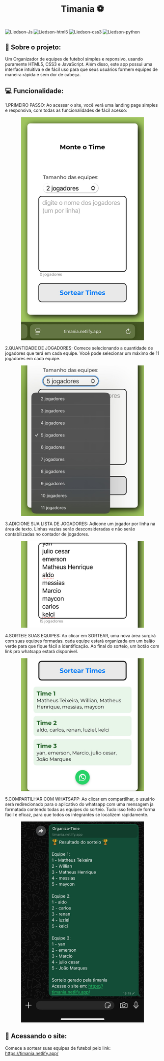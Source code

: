 <h1 align="center" style="font-weight: bold;">Timania ⚽️</h1>

<div style="display: inline-block" ><br>
    <img align="center" alt="Liedson-Js" height="30" width="40" src="https://cdn.jsdelivr.net/gh/devicons/devicon@latest/icons/javascript/javascript-original.svg" />
    <img align="center" alt="Liedson-html5" height="30" width="40" src="https://cdn.jsdelivr.net/gh/devicons/devicon@latest/icons/html5/html5-original.svg" />
    <img align="center" alt="Liedson-css3" height="30" width="40" src="https://cdn.jsdelivr.net/gh/devicons/devicon@latest/icons/css3/css3-original.svg" />
    <img align="center" alt="Liedson-python" height="30" width="40" src="https://cdn.jsdelivr.net/gh/devicons/devicon@latest/icons/webpack/webpack-original.svg" />
</div>
<br>

<h2 id="started">📌 Sobre o projeto:</h2>

Um Organizador de equipes de futebol simples e reponsivo, usando puramente HTML5, CSS3 e JavaScript. Além disso, este app possui uma interface intuitiva e de fácil uso para que seus usuários formem equipes de maneira rápida e sem dor de cabeça. 
<br>

<h2 id="started">💻 Funcionalidade:</h2>

1.PRIMEIRO PASSO:
    Ao acessar o site, você verá uma landing page simples e responsiva, com todas as funcionalidades de fácil acesso:
    <br>

<p align="center">
    <img src="./assets/img/inicial.jpeg" alt="Image Example" width="400px">
</p>

2.QUANTIDADE DE JOGADORES:
    Comece selecionando a quantidade de jogadores que terá em cada equipe. Você pode selecionar um máximo de 11 jogadores em cada equipe.
    <br>

<p align="center">
    <img src="./assets/img/tamanho_equipes.jpeg" width="400px">
</p>

3.ADICIONE SUA LISTA DE JOGADORES:
    Adicone um jogador por linha na área de texto. Linhas vazias serão desconsideradas e não serão contabilizadas no contador de jogadores.
    <br>

<p align="center">
    <img src="./assets/img/adicionar_jogadores.jpeg" width="400px">
</p>

4.SORTEIE SUAS EQUIPES:
    Ao clicar em SORTEAR, uma nova área surgirá com suas equipes formadas. cada equipe estará organizada em um balão verde para que fique fácil a identificação. Ao final do sorteio, um botão com link pro whatsapp estará disponível.
    <br>

<p align="center">
    <img src="./assets/img/sortear_equipes.jpeg" width="400px">
</p>

5.COMPARTILHAR COM WHATSAPP:
    Ao clicar em compartilhar, o usuário será redirecionado para o aplicativo do whatsapp com uma mensagem ja formatada contendo todas as equipes do sorteio. Tudo isso feito de forma fácil e eficaz, para que todos os integrantes se localizem rapidamente.
    <br>

<p align="center">
    <img src="./assets/img/compartilhar_whatsapp.jpeg" width="400px">
</p>


<h2 id="started">🚀 Acessando o site:</h2>

Comece a sortear suas equipes de futebol pelo link: 
https://timania.netlify.app/

